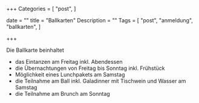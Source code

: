 +++
Categories = [
  "post",
]

date = ""
title = "Ballkarten"
Description = ""
Tags = [
  "post", "anmeldung",
  "ballkarten",
]

+++

Die Ballkarte beinhaltet

 - das Eintanzen am Freitag inkl. Abendessen
 - die Übernachtungen von Freitag bis Sonntag inkl. Frühstück
 - Möglichkeit eines Lunchpakets am Samstag
 - die Teilnahme am Ball inkl. Galadinner mit Tischwein und Wasser am Samstag
 - die Teilnahme am Brunch am Sonntag
